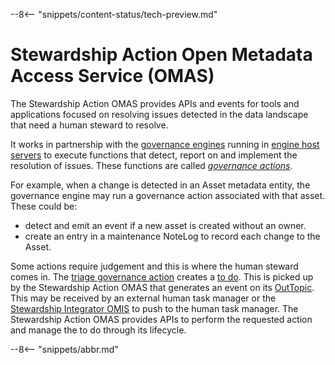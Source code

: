 <!-- SPDX-License-Identifier: CC-BY-4.0 -->
<!-- Copyright Contributors to the Egeria project. -->

--8<-- "snippets/content-status/tech-preview.md"

# Stewardship Action Open Metadata Access Service (OMAS)

The Stewardship Action OMAS provides APIs and events for tools and applications focused on resolving issues detected in the data landscape that need a human steward to resolve.

It works in partnership with the [governance engines](/concepts/governance-engine) running in [engine host servers](/concepts/engine-host) to execute functions that detect, report on and implement the resolution of issues. These functions are called *[governance actions](/concepts/governance-actions)*.

For example, when a change is detected in an Asset metadata entity, the governance engine may run a governance action associated with that asset. These could be:

- detect and emit an event if a new asset is created without an owner.
- create an entry in a maintenance NoteLog to record each change to the Asset.

Some actions require judgement and this is where the human steward comes in.  The [triage governance action](governance-service) creates a [to do](/concepts/to-do).  This is picked up by the Stewardship Action OMAS that generates an event on its [OutTopic](/concepts/out-topic).  This may be received by an external human task manager or the [Stewardship Integrator OMIS](/services/omis/stewardship-integrator) to push to the human task manager.  The Stewardship Action OMAS provides APIs to perform the requested action and manage the to do through its lifecycle.

--8<-- "snippets/abbr.md"
